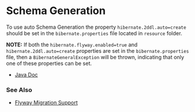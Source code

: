 # Schema Generation

To use auto Schema Generation the property `hibernate.2ddl.auto=create` should be set in the `bibernate.properties` file located in `resource` folder.

**NOTE:** If both the `hibernate.flyway.enabled=true` and `hibernate.2ddl.auto=create` properties are set in the `bibernate.properties` file, then a `BibernateGeneralException` will be thrown, indicating that only one of these properties can be set.



- [Java Doc]()

### See Also

- [Flyway Migration Support](FlywayMigrationSupport.md)